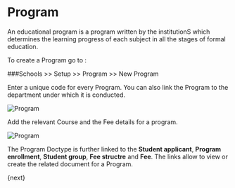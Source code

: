 # Program

An educational program is a program written by the institutionS which determines the learning progress of each subject in all the stages of formal education.

To create a Program go to :

###Schools >> Setup >> Program >> New Program

Enter a unique code for every Program. You can also link the Program to the department under which it is conducted.

<img class="screenshot" alt="Program" src="/docs/assets/img/schools/setup/program.png">

Add the relevant Course and the Fee details for a program. 

<img class="screenshot" alt="Program" src="/docs/assets/img/schools/setup/course-fee-program.png">

The Program Doctype is further linked to the **Student applicant**, **Program enrollment**, **Student group**, **Fee structre** and **Fee**. The links allow to view or create the related document for a Program.

{next}